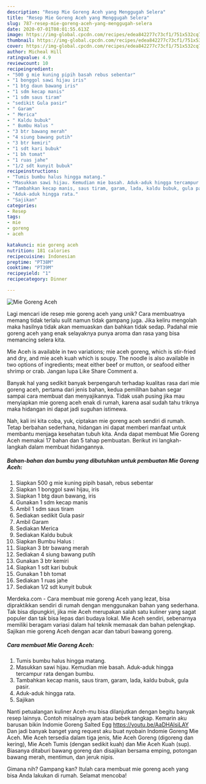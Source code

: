 ```yaml
---
description: "Resep Mie Goreng Aceh yang Menggugah Selera"
title: "Resep Mie Goreng Aceh yang Menggugah Selera"
slug: 787-resep-mie-goreng-aceh-yang-menggugah-selera
date: 2020-07-01T08:01:55.613Z
image: https://img-global.cpcdn.com/recipes/edea842277c73cf1/751x532cq70/mie-goreng-aceh-foto-resep-utama.jpg
thumbnail: https://img-global.cpcdn.com/recipes/edea842277c73cf1/751x532cq70/mie-goreng-aceh-foto-resep-utama.jpg
cover: https://img-global.cpcdn.com/recipes/edea842277c73cf1/751x532cq70/mie-goreng-aceh-foto-resep-utama.jpg
author: Micheal Hill
ratingvalue: 4.9
reviewcount: 10
recipeingredient:
- "500 g mie kuning pipih basah rebus sebentar"
- "1 bonggol sawi hijau iris"
- "1 btg daun bawang iris"
- "1 sdm kecap manis"
- "1 sdm saus tiram"
- "sedikit Gula pasir"
- " Garam"
- " Merica"
- " Kaldu bubuk"
- " Bumbu Halus "
- "3 btr bawang merah"
- "4 siung bawang putih"
- "3 btr kemiri"
- "1 sdt kari bubuk"
- "1 bh tomat"
- "1 ruas jahe"
- "1/2 sdt kunyit bubuk"
recipeinstructions:
- "Tumis bumbu halus hingga matang."
- "Masukkan sawi hijau. Kemudian mie basah. Aduk-aduk hingga tercampur rata dengan bumbu."
- "Tambahkan kecap manis, saus tiram, garam, lada, kaldu bubuk, gula pasir."
- "Aduk-aduk hingga rata."
- "Sajikan"
categories:
- Resep
tags:
- mie
- goreng
- aceh

katakunci: mie goreng aceh 
nutrition: 181 calories
recipecuisine: Indonesian
preptime: "PT38M"
cooktime: "PT39M"
recipeyield: "1"
recipecategory: Dinner

---
```



![Mie Goreng Aceh](https://img-global.cpcdn.com/recipes/edea842277c73cf1/751x532cq70/mie-goreng-aceh-foto-resep-utama.jpg)

Lagi mencari ide resep mie goreng aceh yang unik? Cara membuatnya memang tidak terlalu sulit namun tidak gampang juga. Jika keliru mengolah maka hasilnya tidak akan memuaskan dan bahkan tidak sedap. Padahal mie goreng aceh yang enak selayaknya punya aroma dan rasa yang bisa memancing selera kita.

Mie Aceh is available in two variations; mie aceh goreng, which is stir-fried and dry, and mie aceh kuah which is soupy. The noodle is also available in two options of ingredients; meat either beef or mutton, or seafood either shrimp or crab. Jangan lupa Like Share Comment a.

Banyak hal yang sedikit banyak berpengaruh terhadap kualitas rasa dari mie goreng aceh, pertama dari jenis bahan, kedua pemilihan bahan segar sampai cara membuat dan menyajikannya. Tidak usah pusing jika mau menyiapkan mie goreng aceh enak di rumah, karena asal sudah tahu triknya maka hidangan ini dapat jadi suguhan istimewa.


Nah, kali ini kita coba, yuk, ciptakan mie goreng aceh sendiri di rumah. Tetap berbahan sederhana, hidangan ini dapat memberi manfaat untuk membantu menjaga kesehatan tubuh kita. Anda dapat membuat Mie Goreng Aceh memakai 17 bahan dan 5 tahap pembuatan. Berikut ini langkah-langkah dalam membuat hidangannya.

<!--inarticleads1-->

##### Bahan-bahan dan bumbu yang dibutuhkan untuk pembuatan Mie Goreng Aceh:

1. Siapkan 500 g mie kuning pipih basah, rebus sebentar
1. Siapkan 1 bonggol sawi hijau, iris
1. Siapkan 1 btg daun bawang, iris
1. Gunakan 1 sdm kecap manis
1. Ambil 1 sdm saus tiram
1. Sediakan sedikit Gula pasir
1. Ambil  Garam
1. Sediakan  Merica
1. Sediakan  Kaldu bubuk
1. Siapkan  Bumbu Halus :
1. Siapkan 3 btr bawang merah
1. Sediakan 4 siung bawang putih
1. Gunakan 3 btr kemiri
1. Siapkan 1 sdt kari bubuk
1. Gunakan 1 bh tomat
1. Sediakan 1 ruas jahe
1. Sediakan 1/2 sdt kunyit bubuk


Merdeka.com - Cara membuat mie goreng Aceh yang lezat, bisa dipraktikkan sendiri di rumah dengan menggunakan bahan yang sederhana. Tak bisa dipungkiri, jika mie Aceh merupakan salah satu kuliner yang sagat populer dan tak bisa lepas dari budaya lokal. Mie Aceh sendiri, sebenarnya memiliki beragam variasi dalam hal teknik memasak dan bahan pelengkap. Sajikan mie goreng Aceh dengan acar dan taburi bawang goreng. 

<!--inarticleads2-->

##### Cara membuat Mie Goreng Aceh:

1. Tumis bumbu halus hingga matang.
1. Masukkan sawi hijau. Kemudian mie basah. Aduk-aduk hingga tercampur rata dengan bumbu.
1. Tambahkan kecap manis, saus tiram, garam, lada, kaldu bubuk, gula pasir.
1. Aduk-aduk hingga rata.
1. Sajikan


Nanti petualangan kuliner Aceh-mu bisa dilanjutkan dengan begitu banyak resep lainnya. Contoh misalnya ayam atau bebek tangkap. Kemarin aku barusan bikin Indomie Goreng Salted Egg https://youtu.be/AaDHAlsiLAY Dan jadi banyak banget yang request aku buat nyobain Indomie Goreng Mie Aceh. Mie Aceh tersedia dalam tiga jenis, Mie Aceh Goreng (digoreng dan kering), Mie Aceh Tumis (dengan sedikit kuah) dan Mie Aceh Kuah (sup). Biasanya ditaburi bawang goreng dan disajikan bersama emping, potongan bawang merah, mentimun, dan jeruk nipis. 

Gimana nih? Gampang kan? Itulah cara membuat mie goreng aceh yang bisa Anda lakukan di rumah. Selamat mencoba!

